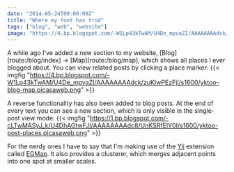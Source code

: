 ```yaml
---
date: "2014-05-24T00:00:00Z"
title: "Where my foot has trod"
tags: ["blog", "web", "website"]
image: "https://4.bp.blogspot.com/-W1Lp43kTwAM/U4De_mpvaZI/AAAAAAAAdck/zuKIwPEzFjI/s1600/yktoo-blog-map.picasaweb.png"
---
```


A while ago I've added a new section to my website, [Blog][route:/blog/index] → [Map][route:/blog/map], which shows all places I ever blogged about. You can view related posts by clicking a place marker:
{{< imgfig "https://4.bp.blogspot.com/-W1Lp43kTwAM/U4De_mpvaZI/AAAAAAAAdck/zuKIwPEzFjI/s1600/yktoo-blog-map.picasaweb.png" >}}

<!--more-->

A reverse functionality has also been added to blog posts. At the end of every text you can see a new section, which is only visible in the single-post view mode:
{{< imgfig "https://1.bp.blogspot.com/-cLTwMASyJ_k/U4DhAGtwFJI/AAAAAAAAdc8/UnKSRfEIY0I/s1600/yktoo-post-places.picasaweb.png" >}}

For the nerdy ones I have to say that I'm making use of the [Yii](http://www.yiiframework.com/) extension called [EGMap](http://www.yiiframework.com/extension/egmap/). It also provides a clusterer, which merges adjacent points into one spot at smaller scales.
